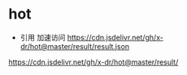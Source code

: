 # hot

+ 引用
加速访问
https://cdn.jsdelivr.net/gh/x-dr/hot@master/result/result.json


https://cdn.jsdelivr.net/gh/x-dr/hot@master/result/
